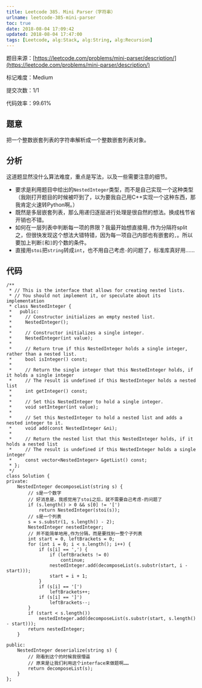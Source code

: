 ```yaml
---
title: Leetcode 385. Mini Parser（字符串）
urlname: leetcode-385-mini-parser
toc: true
date: 2018-08-04 17:09:42
updated: 2018-08-04 17:47:00
tags: [Leetcode, alg:Stack, alg:String, alg:Recursion]
---
```


题目来源：[https://leetcode.com/problems/mini-parser/description/](https://leetcode.com/problems/mini-parser/description/)

标记难度：Medium

提交次数：1/1

代码效率：99.61%

## 题意

把一个整数嵌套列表的字符串解析成一个整数嵌套列表对象。

## 分析

这道题显然没什么算法难度，重点是写法，以及一些需要注意的细节。

* 要求是利用题目中给出的`NestedInteger`类型，而不是自己实现一个这种类型（我刚打开题目的时候被吓到了，以为要我自己用C++实现一个这种东西，那我肯定火速转Python啊。）
* 既然是多层嵌套列表，那么用递归逐层进行处理是很自然的想法。换成栈节省开销也不错。
* 如何在一层列表中判断每一项的界限？我最开始想直接用`,`作为分隔符split之，但很快发现这个想法大错特错，因为每一项自己内部也有嵌套的`,`。所以要加上判断`[`和`]`的个数的条件。
* 直接用`stoi`把`string`转成`int`，也不用自己考虑`-`的问题了，标准库真好用……

## 代码

```
/**
 * // This is the interface that allows for creating nested lists.
 * // You should not implement it, or speculate about its implementation
 * class NestedInteger {
 *   public:
 *     // Constructor initializes an empty nested list.
 *     NestedInteger();
 *
 *     // Constructor initializes a single integer.
 *     NestedInteger(int value);
 *
 *     // Return true if this NestedInteger holds a single integer, rather than a nested list.
 *     bool isInteger() const;
 *
 *     // Return the single integer that this NestedInteger holds, if it holds a single integer
 *     // The result is undefined if this NestedInteger holds a nested list
 *     int getInteger() const;
 *
 *     // Set this NestedInteger to hold a single integer.
 *     void setInteger(int value);
 *
 *     // Set this NestedInteger to hold a nested list and adds a nested integer to it.
 *     void add(const NestedInteger &ni);
 *
 *     // Return the nested list that this NestedInteger holds, if it holds a nested list
 *     // The result is undefined if this NestedInteger holds a single integer
 *     const vector<NestedInteger> &getList() const;
 * };
 */
class Solution {
private:
    NestedInteger decomposeList(string s) {
        // s是一个数字
        // 好消息是，我感觉用了stoi之后，就不需要自己考虑-的问题了
        if (s.length() > 0 && s[0] != '[')
            return NestedInteger(stoi(s));
        // s是一个列表
        s = s.substr(1, s.length() - 2);
        NestedInteger nestedInteger;
        // 并不能简单地用,作为分隔，而是要找到一整个子列表
        int start = 0, leftBrackets = 0;
        for (int i = 0; i < s.length(); i++) {
            if (s[i] == ',') {
                if (leftBrackets != 0)
                    continue;
                nestedInteger.add(decomposeList(s.substr(start, i - start)));
                start = i + 1;
            }
            if (s[i] == '[')
                leftBrackets++;
            if (s[i] == ']')
                leftBrackets--;
        }
        if (start < s.length())
            nestedInteger.add(decomposeList(s.substr(start, s.length() - start)));
        return nestedInteger;
    }

public:
    NestedInteger deserialize(string s) {
        // 刚看到这个的时候我很懵逼
        // 原来是让我们利用这个interface来做题啊……
        return decomposeList(s);
    }
};
```
